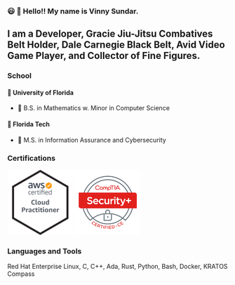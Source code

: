 ### :smiley: :wave: Hello!! My name is Vinny Sundar. 
## I am a Developer, Gracie Jiu-Jitsu Combatives Belt Holder, Dale Carnegie Black Belt, Avid Video Game Player, and Collector of Fine Figures.
### School
#### :school_satchel: University of Florida 
- :scroll: B.S. in Mathematics w. Minor in Computer Science
#### :school_satchel: Florida Tech 
- :scroll: M.S. in Information Assurance and Cybersecurity
### Certifications
<img src="https://github.com/vsundar95/vsundar95/blob/README/CertBadges/AWS-CloudPractitioner-2020.png" width="150px" height="150px" />
<img src="https://github.com/vsundar95/vsundar95/blob/README/CertBadges/comptia-security-ce-certification.png" />

### Languages and Tools
Red Hat Enterprise Linux, C, C++, Ada, Rust, Python, Bash, Docker, KRATOS Compass

